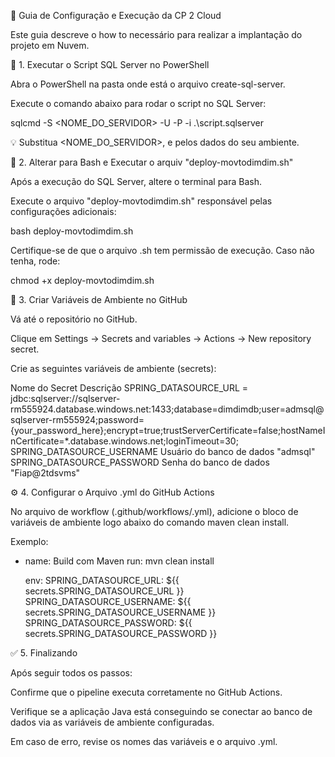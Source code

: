 🚀 Guia de Configuração e Execução da CP 2 Cloud

Este guia descreve o how to  necessário para realizar a implantação do projeto em Nuvem.

🧩 1. Executar o Script SQL Server no PowerShell

Abra o PowerShell na pasta onde está o arquivo create-sql-server.

Execute o comando abaixo para rodar o script no SQL Server:

sqlcmd -S <NOME_DO_SERVIDOR> -U <USUARIO> -P <SENHA> -i .\script.sqlserver


💡 Substitua <NOME_DO_SERVIDOR>, <USUARIO> e <SENHA> pelos dados do seu ambiente.



🐧 2. Alterar para Bash e Executar o arquiv "deploy-movtodimdim.sh"

Após a execução do SQL Server, altere o terminal para Bash.

Execute o arquivo "deploy-movtodimdim.sh" responsável pelas configurações adicionais:

bash deploy-movtodimdim.sh


Certifique-se de que o arquivo .sh tem permissão de execução. Caso não tenha, rode:

chmod +x deploy-movtodimdim.sh



🧠 3. Criar Variáveis de Ambiente no GitHub

Vá até o repositório no GitHub.

Clique em Settings → Secrets and variables → Actions → New repository secret.

Crie as seguintes variáveis de ambiente (secrets):

Nome do Secret	Descrição
SPRING_DATASOURCE_URL = jdbc:sqlserver://sqlserver-rm555924.database.windows.net:1433;database=dimdimdb;user=admsql@sqlserver-rm555924;password={your_password_here};encrypt=true;trustServerCertificate=false;hostNameInCertificate=*.database.windows.net;loginTimeout=30;
SPRING_DATASOURCE_USERNAME	Usuário do banco de dados "admsql"
SPRING_DATASOURCE_PASSWORD	Senha do banco de dados "Fiap@2tdsvms"


⚙️ 4. Configurar o Arquivo .yml do GitHub Actions

No arquivo de workflow (.github/workflows/<nome-do-arquivo>.yml), adicione o bloco de variáveis de ambiente logo abaixo do comando maven clean install.

Exemplo:

- name: Build com Maven
  run: mvn clean install

  env:
    SPRING_DATASOURCE_URL: ${{ secrets.SPRING_DATASOURCE_URL }}
    SPRING_DATASOURCE_USERNAME: ${{ secrets.SPRING_DATASOURCE_USERNAME }}
    SPRING_DATASOURCE_PASSWORD: ${{ secrets.SPRING_DATASOURCE_PASSWORD }}

  

✅ 5. Finalizando

Após seguir todos os passos:

Confirme que o pipeline executa corretamente no GitHub Actions.

Verifique se a aplicação Java está conseguindo se conectar ao banco de dados via as variáveis de ambiente configuradas.

Em caso de erro, revise os nomes das variáveis e o arquivo .yml.
